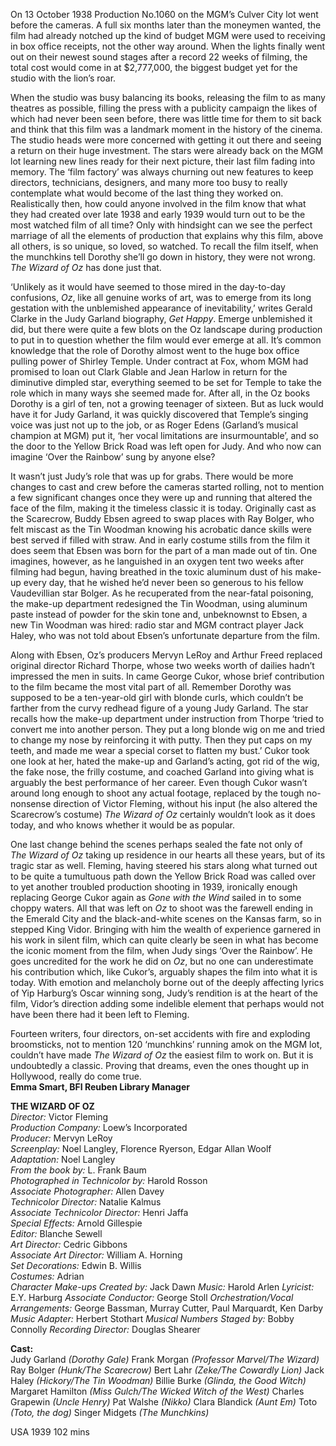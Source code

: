 

On 13 October 1938 Production No.1060 on the MGM’s Culver City lot went before the cameras. A full six months later than the moneymen wanted, the film had already notched up the kind of budget MGM were used to receiving in box office receipts, not the other way around. When the lights finally went out on their newest sound stages after a record 22 weeks of filming, the total cost would come in at $2,777,000, the biggest budget yet for the studio with the lion’s roar.

When the studio was busy balancing its books, releasing the film to as many theatres as possible, filling the press with a publicity campaign the likes of which had never been seen before, there was little time for them to sit back and think that this film was a landmark moment in the history of the cinema. The studio heads were more concerned with getting it out there and seeing a return on their huge investment. The stars were already back on the MGM lot learning new lines ready for their next picture, their last film fading into memory. The ‘film factory’ was always churning out new features to keep directors, technicians, designers, and many more too busy to really contemplate what would become of the last thing they worked on. Realistically then, how could anyone involved in the film know that what they had created over late 1938 and early 1939 would turn out to be the most watched film of all time? Only with hindsight can we see the perfect marriage of all the elements of production that explains why this film, above all others, is so unique, so loved, so watched. To recall the film itself, when the munchkins tell Dorothy she’ll go down in history, they were not wrong.  _The Wizard of Oz_ has done just that.

‘Unlikely as it would have seemed to those mired in the day-to-day confusions, _Oz_, like all genuine works of art, was to emerge from its long gestation with the unblemished appearance of inevitability,’ writes Gerald Clarke in the Judy Garland biography, _Get Happy_. Emerge unblemished it did, but there were quite a few blots on the Oz landscape during production to put in to question whether the film would ever emerge at all. It’s common knowledge that the role of Dorothy almost went to the huge box office pulling power of Shirley Temple. Under contract at Fox, whom MGM had promised to loan out Clark Glable and Jean Harlow in return for the diminutive dimpled star, everything seemed to be set for Temple to take the role which in many ways she seemed made for. After all, in the Oz books Dorothy is a girl of ten, not a growing teenager of sixteen. But as luck would have it for Judy Garland, it was quickly discovered that Temple’s singing voice was just not up to the job, or as Roger Edens (Garland’s musical champion at MGM) put it, ‘her vocal limitations are insurmountable’, and so the door to the Yellow Brick Road was left open for Judy. And who now can imagine ‘Over the Rainbow’ sung by anyone else?

It wasn’t just Judy’s role that was up for grabs. There would be more changes to cast and crew before the cameras started rolling, not to mention a few significant changes once they were up and running that altered the face of the film, making it the timeless classic it is today. Originally cast as the Scarecrow, Buddy Ebsen agreed to swap places with Ray Bolger, who felt miscast as the Tin Woodman knowing his acrobatic dance skills were best served if filled with straw. And in early costume stills from the film it does seem that Ebsen was born for the part of a man made out of tin. One imagines, however, as he languished in an oxygen tent two weeks after filming had begun, having breathed in the toxic aluminum dust of his make-up every day, that he wished he’d never been so generous to his fellow Vaudevillian star Bolger. As he recuperated from the near-fatal poisoning, the make-up department redesigned the Tin Woodman, using aluminum paste instead of powder for the skin tone and, unbeknownst to Ebsen, a new Tin Woodman was hired: radio star and MGM contract player Jack Haley, who was not told about Ebsen’s unfortunate departure from the film.

Along with Ebsen, Oz’s producers Mervyn LeRoy and Arthur Freed replaced original director Richard Thorpe, whose two weeks worth of dailies hadn’t impressed the men in suits. In came George Cukor, whose brief contribution to the film became the most vital part of all. Remember Dorothy was supposed to be a ten-year-old girl with blonde curls, which couldn’t be farther from the curvy redhead figure of a young Judy Garland. The star recalls how the make-up department under instruction from Thorpe ‘tried to convert me into another person. They put a long blonde wig on me and tried to change my nose by reinforcing it with putty. Then they put caps on my teeth, and made me wear a special corset to flatten my bust.’ Cukor took one look at her, hated the make-up and Garland’s acting, got rid of the wig, the fake nose, the frilly costume, and coached Garland into giving what is arguably the best performance of her career. Even though Cukor wasn’t around long enough to shoot any actual footage, replaced by the tough no-nonsense direction of Victor Fleming, without his input (he also altered the Scarecrow’s costume) _The Wizard of Oz_ certainly wouldn’t look as it does today, and who knows whether it would be as popular.

One last change behind the scenes perhaps sealed the fate not only of  
_The Wizard of Oz_ taking up residence in our hearts all these years, but of its tragic star as well. Fleming, having steered his stars along what turned out to be quite a tumultuous path down the Yellow Brick Road was called over to yet another troubled production shooting in 1939, ironically enough replacing George Cukor again as _Gone with the Wind_ sailed in to some choppy waters. All that was left on _Oz_ to shoot was the farewell ending in the Emerald City and the black-and-white scenes on the Kansas farm, so in stepped King Vidor. Bringing with him the wealth of experience garnered in his work in silent film, which can quite clearly be seen in what has become the iconic moment from the film, when Judy sings ‘Over the Rainbow’. He goes uncredited for the work he did on _Oz_, but no one can underestimate his contribution which, like Cukor’s, arguably shapes the film into what it is today. With emotion and melancholy borne out of the deeply affecting lyrics of Yip Harburg’s Oscar winning song, Judy’s rendition is at the heart of the film, Vidor’s direction adding some indelible element that perhaps would not have been there had it been left to Fleming.

Fourteen writers, four directors, on-set accidents with fire and exploding broomsticks, not to mention 120 ‘munchkins’ running amok on the MGM lot, couldn’t have made _The Wizard of Oz_ the easiest film to work on. But it is undoubtedly a classic. Proving that dreams, even the ones thought up in Hollywood, really do come true.  
**Emma Smart, BFI Reuben Library Manager**  

**THE WIZARD OF OZ**  
_Director:_ Victor Fleming  
_Production Company:_ Loew’s Incorporated  
_Producer:_ Mervyn LeRoy  
_Screenplay:_ Noel Langley, Florence Ryerson, Edgar Allan Woolf  
_Adaptation:_ Noel Langley  
_From the book by:_ L. Frank Baum  
_Photographed in Technicolor by:_ Harold Rosson  
_Associate Photographer:_ Allen Davey  
_Technicolor Director:_ Natalie Kalmus  
_Associate Technicolor Director:_ Henri Jaffa  
_Special Effects:_ Arnold Gillespie  
_Editor:_ Blanche Sewell  
_Art Director:_ Cedric Gibbons  
_Associate Art Director:_ William A. Horning  
_Set Decorations:_ Edwin B. Willis  
_Costumes:_ Adrian  
_Character Make-ups Created by:_ Jack Dawn
_Music:_ Harold Arlen
_Lyricist:_ E.Y. Harburg
_Associate Conductor:_ George Stoll
_Orchestration/Vocal Arrangements:_ George Bassman, Murray Cutter, Paul Marquardt, Ken Darby
_Music Adapter:_ Herbert Stothart
_Musical Numbers Staged by:_ Bobby Connolly
_Recording Director:_ Douglas Shearer

**Cast:**  
Judy Garland _(Dorothy Gale)_
Frank Morgan _(Professor Marvel/The Wizard)_
Ray Bolger _(Hunk/The Scarecrow)_
Bert Lahr _(Zeke/The Cowardly Lion)_
Jack Haley _(Hickory/The Tin Woodman)_
Billie Burke _(Glinda, the Good Witch)_
Margaret Hamilton _(Miss Gulch/The Wicked Witch of the West)_
Charles Grapewin _(Uncle Henry)_
Pat Walshe _(Nikko)_
Clara Blandick _(Aunt Em)_
Toto _(Toto, the dog)_
Singer Midgets _(The Munchkins)_

USA 1939
102 mins
<!--stackedit_data:
eyJoaXN0b3J5IjpbMTk3MTczMTM5XX0=
-->